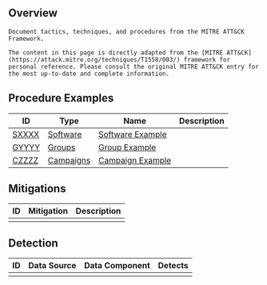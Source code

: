 ## Overview

```ad-tip
Document tactics, techniques, and procedures from the MITRE ATT&CK Framework.
```

```ad-info
The content in this page is directly adapted from the [MITRE ATT&CK](https://attack.mitre.org/techniques/T1558/003/) framework for personal reference. Please consult the original MITRE ATT&CK entry for the most up-to-date and complete information.
```

## Procedure Examples

| ID                                                | Type                                             | Name                                                         | Description |
| ------------------------------------------------- | ------------------------------------------------ | ------------------------------------------------------------ | ----------- |
| [SXXXX](https://attack.mitre.org/software/SXXXX)  | [Software](https://attack.mitre.org/software/)   | [Software Example](https://attack.mitre.org/software/SXXXX)  |             |
| [GYYYY](https://attack.mitre.org/groups/GYYYY)    | [Groups](https://attack.mitre.org/groups/)       | [Group Example](https://attack.mitre.org/groups/GYYYY)       |             |
| [CZZZZ](https://attack.mitre.org/campaigns/CZZZZ) | [Campaigns](https://attack.mitre.org/campaigns/) | [Campaign Example](https://attack.mitre.org/campaigns/CZZZZ) |             |

## Mitigations

| ID  | Mitigation | Description |
| --- | ---------- | ----------- |
|     |            |             |

## Detection

| ID  | Data Source | Data Component | Detects |
| --- | ----------- | -------------- | ------- |
|     |             |                |         |
